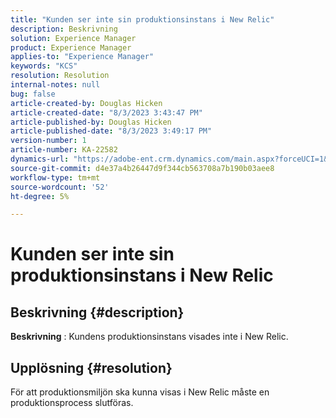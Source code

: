 ```yaml
---
title: "Kunden ser inte sin produktionsinstans i New Relic"
description: Beskrivning
solution: Experience Manager
product: Experience Manager
applies-to: "Experience Manager"
keywords: "KCS"
resolution: Resolution
internal-notes: null
bug: false
article-created-by: Douglas Hicken
article-created-date: "8/3/2023 3:43:47 PM"
article-published-by: Douglas Hicken
article-published-date: "8/3/2023 3:49:17 PM"
version-number: 1
article-number: KA-22582
dynamics-url: "https://adobe-ent.crm.dynamics.com/main.aspx?forceUCI=1&pagetype=entityrecord&etn=knowledgearticle&id=3cfb5482-1432-ee11-bdf3-6045bd006079"
source-git-commit: d4e37a4b26447d9f344cb563708a7b190b03aee8
workflow-type: tm+mt
source-wordcount: '52'
ht-degree: 5%

---
```


# Kunden ser inte sin produktionsinstans i New Relic

## Beskrivning {#description}


<b>Beskrivning</b> : Kundens produktionsinstans visades inte i New Relic.


## Upplösning {#resolution}


För att produktionsmiljön ska kunna visas i New Relic måste en produktionsprocess slutföras.

